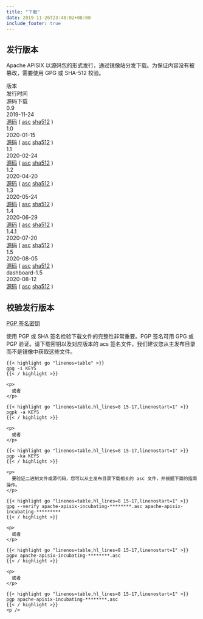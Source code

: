 ```yaml
---
title: "下载"
date: 2019-11-26T23:48:02+08:00
include_footer: true
---
```


<div class="downloads">
  <section>
    <h2 class="title">发行版本</h2>
    <p class="description">
      Apache APISIX 以源码包的形式发行，通过镜像站分发下载。为保证内容没有被篡改，需要使用 GPG 或 SHA-512 校验。
    </p>
    <div class="table-container" role="table" aria-label="Destinations">
      <div class="flex-table header" role="rowgroup">
        <div class="flex-row first" role="columnheader">版本</div>
        <div class="flex-row" role="columnheader">发行时间</div>
        <div class="flex-row" role="columnheader">源码下载</div>
      </div>
      <div class="flex-table row" role="rowgroup">
        <div class="flex-row first" role="cell"><span class="flag-icon flag-icon-gb"></span>0.9</div>
        <div class="flex-row" role="cell">2019-11-24</div>
        <div class="flex-row" role="cell">
          <a href="https://downloads.apache.org/incubator/apisix/0.9/">源码</a>
          (
          <a href="https://downloads.apache.org/incubator/apisix/0.9/apache-apisix-0.9-incubating-src.tar.gz.asc">asc</a>
          <a
            href="https://downloads.apache.org/incubator/apisix/0.9/apache-apisix-0.9-incubating-src.tar.gz.sha512">sha512</a>
          )
        </div>
      </div>
      <div class="flex-table row" role="rowgroup">
        <div class="flex-row first" role="cell"><span class="flag-icon flag-icon-gb"></span>1.0</div>
        <div class="flex-row" role="cell">2020-01-15</div>
        <div class="flex-row" role="cell">
          <a href="https://downloads.apache.org/incubator/apisix/1.0/">源码</a>
          (
          <a href="https://downloads.apache.org/incubator/apisix/1.0/apache-apisix-1.0-incubating-src.tar.gz.asc">asc</a>
          <a
            href="https://downloads.apache.org/incubator/apisix/1.0/apache-apisix-1.0-incubating-src.tar.gz.sha512">sha512</a>
          )
        </div>
      </div>
      <div class="flex-table row" role="rowgroup">
        <div class="flex-row first" role="cell"><span class="flag-icon flag-icon-gb"></span>1.1</div>
        <div class="flex-row" role="cell">2020-02-24</div>
        <div class="flex-row" role="cell">
          <a href="https://downloads.apache.org/incubator/apisix/1.1/">源码</a>
          (
          <a href="https://downloads.apache.org/incubator/apisix/1.1/apache-apisix-1.1-incubating-src.tar.gz.asc">asc</a>
          <a
            href="https://downloads.apache.org/incubator/apisix/1.1/apache-apisix-1.1-incubating-src.tar.gz.sha512">sha512</a>
          )
        </div>
      </div>
      <div class="flex-table row" role="rowgroup">
        <div class="flex-row first" role="cell"><span class="flag-icon flag-icon-gb"></span>1.2</div>
        <div class="flex-row" role="cell">2020-04-20</div>
        <div class="flex-row" role="cell">
          <a href="https://downloads.apache.org/incubator/apisix/1.2/">源码</a>
          (
          <a href="https://downloads.apache.org/incubator/apisix/1.2/apache-apisix-1.2-incubating-src.tar.gz.asc">asc</a>
          <a
            href="https://downloads.apache.org/incubator/apisix/1.2/apache-apisix-1.2-incubating-src.tar.gz.sha512">sha512</a>
          )
        </div>
      </div>
      <div class="flex-table row" role="rowgroup">
        <div class="flex-row first" role="cell"><span class="flag-icon flag-icon-gb"></span>1.3</div>
        <div class="flex-row" role="cell">2020-05-24</div>
        <div class="flex-row" role="cell">
          <a href="https://downloads.apache.org/incubator/apisix/1.3/">源码</a>
          (
          <a href="https://downloads.apache.org/incubator/apisix/1.3/apache-apisix-1.3-incubating-src.tar.gz.asc">asc</a>
          <a
            href="https://downloads.apache.org/incubator/apisix/1.3/apache-apisix-1.3-incubating-src.tar.gz.sha512">sha512</a>
          )
        </div>
      </div>
      <div class="flex-table row" role="rowgroup">
        <div class="flex-row first" role="cell"><span class="flag-icon flag-icon-gb"></span>1.4</div>
        <div class="flex-row" role="cell">2020-06-29</div>
        <div class="flex-row" role="cell">
          <a href="https://downloads.apache.org/incubator/apisix/1.4/">源码</a>
          (
          <a href="https://downloads.apache.org/incubator/apisix/1.4/apache-apisix-1.4-incubating-src.tar.gz.asc">asc</a>
          <a
            href="https://downloads.apache.org/incubator/apisix/1.4/apache-apisix-1.4-incubating-src.tar.gz.sha512">sha512</a>
          )
        </div>
      </div>
      <div class="flex-table row" role="rowgroup">
        <div class="flex-row first" role="cell"><span class="flag-icon flag-icon-gb"></span>1.4.1</div>
        <div class="flex-row" role="cell">2020-07-20</div>
        <div class="flex-row" role="cell">
          <a href="https://downloads.apache.org/apisix/1.4.1/">源码</a>
          (
          <a href="https://downloads.apache.org/apisix/1.4.1/apache-apisix-1.4.1-src.tar.gz.asc">asc</a>
          <a
            href="https://downloads.apache.org/apisix/1.4.1/apache-apisix-1.4.1-src.tar.gz.sha512">sha512</a>
          )
        </div>
      </div>
      <div class="flex-table row" role="rowgroup">
        <div class="flex-row first" role="cell"><span class="flag-icon flag-icon-gb"></span>1.5</div>
        <div class="flex-row" role="cell">2020-08-05</div>
        <div class="flex-row" role="cell">
          <a href="https://downloads.apache.org/apisix/1.5/">源码</a>
          (
          <a href="https://downloads.apache.org/apisix/1.5/apache-apisix-1.5-src.tar.gz.asc">asc</a>
          <a
            href="https://downloads.apache.org/apisix/1.5/apache-apisix-1.5-src.tar.gz.sha512">sha512</a>
          )
        </div>
      </div>
      <div class="flex-table row" role="rowgroup">
        <div class="flex-row first" role="cell"><span class="flag-icon flag-icon-gb"></span>dashboard-1.5</div>
        <div class="flex-row" role="cell">2020-08-12</div>
        <div class="flex-row" role="cell">
          <a href="https://downloads.apache.org/apisix/dashboard-1.5/">源码</a>
          (
          <a href="https://downloads.apache.org/apisix/dashboard-1.5/apache-apisix-dashboard-1.5.tar.gz.asc">asc</a>
          <a
            href="https://downloads.apache.org/apisix/dashboard-1.5/apache-apisix-dashboard-1.5.tar.gz.sha512">sha512</a>
          )
        </div>
      </div>
    </div>
  </section>
  <section>
    <h2 class="title">校验发行版本</h2>
    <a href="https://www.apache.org/dist/incubator/apisix/KEYS">PGP 签名密钥</a>
    <p>
      使用 PGP 或 SHA 签名检验下载文件的完整性非常重要。PGP 签名可用 GPG 或 PGP 验证。请下载密钥以及对应版本的 acs 签名文件，我们建议您从主发布目录而不是镜像中获取这些文件。
    </p>

    {{< highlight go "linenos=table" >}}
    gpg -i KEYS
    {{< / highlight >}}

    <p>
      或者
    </p>

    {{< highlight go "linenos=table,hl_lines=8 15-17,linenostart=1" >}}
    pgpk -a KEYS
    {{< / highlight >}}

    <p>
      或者
    </p>

    {{< highlight go "linenos=table,hl_lines=8 15-17,linenostart=1" >}}
    pgp -ka KEYS
    {{< / highlight >}}

    <p>
      要验证二进制文件或源代码，您可以从主发布目录下载相关的 asc 文件，并根据下面的指南操作。
    </p>

    {{< highlight go "linenos=table,hl_lines=8 15-17,linenostart=1" >}}
    gpg --verify apache-apisix-incubating-********.asc apache-apisix-incubating-*********
    {{< / highlight >}}

    <p>
      或者
    </p>

    {{< highlight go "linenos=table,hl_lines=8 15-17,linenostart=1" >}}
    pgpv apache-apisix-incubating-********.asc
    {{< / highlight >}}

    <p>
      或者
    </p>

    {{< highlight go "linenos=table,hl_lines=8 15-17,linenostart=1" >}}
    pgp apache-apisix-incubating-********.asc
    {{< / highlight >}}
    <p />
  </section>
</div>
